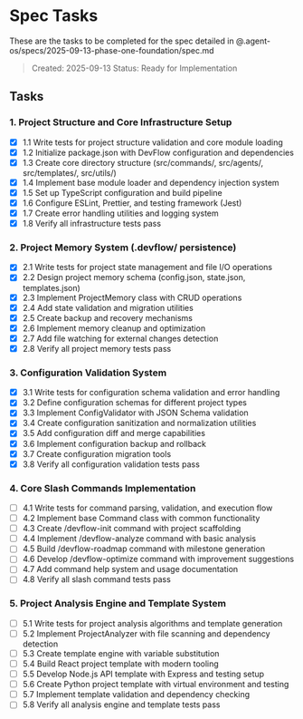 # Spec Tasks

These are the tasks to be completed for the spec detailed in @.agent-os/specs/2025-09-13-phase-one-foundation/spec.md

> Created: 2025-09-13
> Status: Ready for Implementation

## Tasks

### 1. Project Structure and Core Infrastructure Setup
- [x] 1.1 Write tests for project structure validation and core module loading
- [x] 1.2 Initialize package.json with DevFlow configuration and dependencies
- [x] 1.3 Create core directory structure (src/commands/, src/agents/, src/templates/, src/utils/)
- [x] 1.4 Implement base module loader and dependency injection system
- [x] 1.5 Set up TypeScript configuration and build pipeline
- [x] 1.6 Configure ESLint, Prettier, and testing framework (Jest)
- [x] 1.7 Create error handling utilities and logging system
- [x] 1.8 Verify all infrastructure tests pass

### 2. Project Memory System (.devflow/ persistence)
- [x] 2.1 Write tests for project state management and file I/O operations
- [x] 2.2 Design project memory schema (config.json, state.json, templates.json)
- [x] 2.3 Implement ProjectMemory class with CRUD operations
- [x] 2.4 Add state validation and migration utilities
- [x] 2.5 Create backup and recovery mechanisms
- [x] 2.6 Implement memory cleanup and optimization
- [x] 2.7 Add file watching for external changes detection
- [x] 2.8 Verify all project memory tests pass

### 3. Configuration Validation System
- [x] 3.1 Write tests for configuration schema validation and error handling
- [x] 3.2 Define configuration schemas for different project types
- [x] 3.3 Implement ConfigValidator with JSON Schema validation
- [x] 3.4 Create configuration sanitization and normalization utilities
- [x] 3.5 Add configuration diff and merge capabilities
- [x] 3.6 Implement configuration backup and rollback
- [x] 3.7 Create configuration migration tools
- [x] 3.8 Verify all configuration validation tests pass

### 4. Core Slash Commands Implementation
- [ ] 4.1 Write tests for command parsing, validation, and execution flow
- [ ] 4.2 Implement base Command class with common functionality
- [ ] 4.3 Create /devflow-init command with project scaffolding
- [ ] 4.4 Implement /devflow-analyze command with basic analysis
- [ ] 4.5 Build /devflow-roadmap command with milestone generation
- [ ] 4.6 Develop /devflow-optimize command with improvement suggestions
- [ ] 4.7 Add command help system and usage documentation
- [ ] 4.8 Verify all slash command tests pass

### 5. Project Analysis Engine and Template System
- [ ] 5.1 Write tests for project analysis algorithms and template generation
- [ ] 5.2 Implement ProjectAnalyzer with file scanning and dependency detection
- [ ] 5.3 Create template engine with variable substitution
- [ ] 5.4 Build React project template with modern tooling
- [ ] 5.5 Develop Node.js API template with Express and testing setup
- [ ] 5.6 Create Python project template with virtual environment and testing
- [ ] 5.7 Implement template validation and dependency checking
- [ ] 5.8 Verify all analysis engine and template tests pass